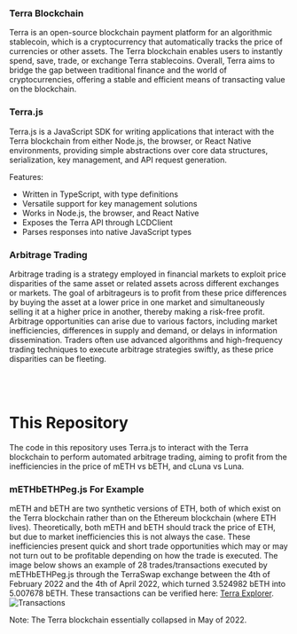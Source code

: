 ### Terra Blockchain
Terra is an open-source blockchain payment platform for an algorithmic stablecoin, which is a cryptocurrency that automatically tracks the price of currencies or other assets. The Terra blockchain enables users to instantly spend, save, trade, or exchange Terra stablecoins. Overall, Terra aims to bridge the gap between traditional finance and the world of cryptocurrencies, offering a stable and efficient means of transacting value on the blockchain.

### Terra.js

Terra.js is a JavaScript SDK for writing applications that interact with the Terra blockchain from either Node.js, the browser, or React Native environments, providing simple abstractions over core data structures, serialization, key management, and API request generation.

Features:
- Written in TypeScript, with type definitions
- Versatile support for key management solutions
- Works in Node.js, the browser, and React Native
- Exposes the Terra API through LCDClient
- Parses responses into native JavaScript types

### Arbitrage Trading

Arbitrage trading is a strategy employed in financial markets to exploit price disparities of the same asset or related assets across different exchanges or markets. The goal of arbitrageurs is to profit from these price differences by buying the asset at a lower price in one market and simultaneously selling it at a higher price in another, thereby making a risk-free profit. Arbitrage opportunities can arise due to various factors, including market inefficiencies, differences in supply and demand, or delays in information dissemination. Traders often use advanced algorithms and high-frequency trading techniques to execute arbitrage strategies swiftly, as these price disparities can be fleeting.
<br/><br/>
<br/><br/>
# This Repository

The code in this repository uses Terra.js to interact with the Terra blockchain to perform automated arbitrage trading, aiming to profit from the inefficiencies in the price of mETH vs bETH, and cLuna vs Luna. 
### mETHbETHPeg.js For Example 
mETH and bETH are two synthetic versions of ETH, both of which exist on the Terra blockchain rather than on the Ethereum blockchain (where ETH lives). Theoretically, both mETH and bETH should track the price of ETH, but due to market inefficiencies this is not always the case. These inefficiencies present quick and short trade opportunities which may or may not turn out to be profitable depending on how the trade is executed. The image below shows an example of 28 trades/transactions executed by mETHbETHPeg.js through the TerraSwap exchange between the 4th of February 2022 and the 4th of April 2022, which turned 3.524982 bETH into 5.007678 bETH. These transactions can be verified here: [Terra Explorer](https://finder.terra.money/classic/address/terra17g83996ja3ckmrluzqxm675h4kmnukh0gxh00l).
![Transactions](https://github.com/cian-mccann/AutomatedTradingArbitrage/assets/2207018/bfe01ac5-2d30-473f-8c07-559ada72d459)

Note: The Terra blockchain essentially collapsed in May of 2022.
